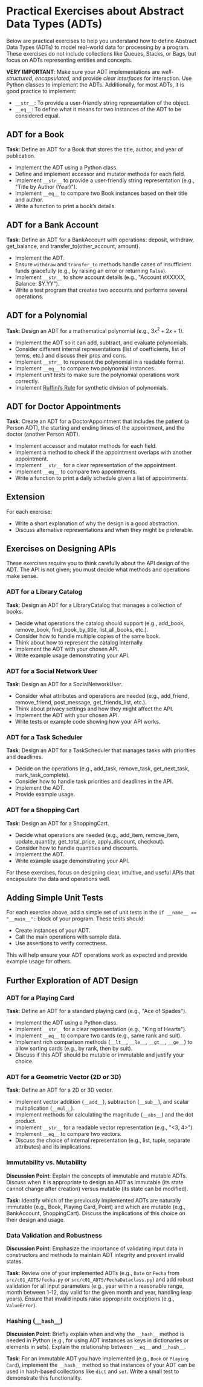 # Practical Exercises about Abstract Data Types (ADTs)

Below are practical exercises to help you understand how to define Abstract Data Types (ADTs) to model real-world data for processing by a program. These exercises do not include collections like Queues, Stacks, or Bags, but focus on ADTs representing entities and concepts.

**VERY IMPORTANT**: Make sure your ADT implementations are *well-structured*, *encapsulated*, and provide *clear interfaces* for interaction. Use Python classes to implement the ADTs.
Additionally, for most ADTs, it is good practice to implement:
-   `__str__`: To provide a user-friendly string representation of the object.
-   `__eq__`: To define what it means for two instances of the ADT to be considered equal.

## ADT for a Book

**Task**:
Define an ADT for a Book that stores the title, author, and year of publication.

-   Implement the ADT using a Python class.
-   Define and implement accessor and mutator methods for each field.
-   Implement `__str__` to provide a user-friendly string representation (e.g., "Title by Author (Year)").
-   Implement `__eq__` to compare two Book instances based on their title and author.
-   Write a function to print a book’s details.

## ADT for a Bank Account

**Task**:
Define an ADT for a BankAccount with operations: deposit, withdraw, get_balance, and transfer_to(other_account, amount).

-   Implement the ADT.
-   Ensure `withdraw` and `transfer_to` methods handle cases of insufficient funds gracefully (e.g., by raising an error or returning `False`).
-   Implement `__str__` to show account details (e.g., "Account #XXXXX, Balance: $Y.YY").
-   Write a test program that creates two accounts and performs several operations.

## ADT for a Polynomial

**Task**:
Design an ADT for a mathematical polynomial (e.g., $3x^2 + 2x + 1$).

-   Implement the ADT so it can add, subtract, and evaluate polynomials.
-   Consider different internal representations (list of coefficients, list of terms, etc.) and discuss their pros and cons.
-   Implement `__str__` to represent the polynomial in a readable format.
-   Implement `__eq__` to compare two polynomial instances.
-   Implement *unit tests* to make sure the polynomial operations work correctly.
-   Implement [Ruffini’s Rule](https://algebrica.org/ruffinis-rule/) for synthetic division of polynomials.

## ADT for Doctor Appointments

**Task**:
Create an ADT for a DoctorAppointment that includes the patient (a Person ADT), the starting and ending times of the appointment, and the doctor (another Person ADT).

-   Implement accessor and mutator methods for each field.
-   Implement a method to check if the appointment overlaps with another appointment.
-   Implement `__str__` for a clear representation of the appointment.
-   Implement `__eq__` to compare two appointments.
-   Write a function to print a daily schedule given a list of appointments.

## Extension

For each exercise:

-   Write a short explanation of why the design is a good abstraction.
-   Discuss alternative representations and when they might be preferable.

## Exercises on Designing APIs

These exercises require you to think carefully about the API design of the ADT. The API is not given; you must decide what methods and operations make sense.

### ADT for a Library Catalog

**Task**:
Design an ADT for a LibraryCatalog that manages a collection of books.

-   Decide what operations the catalog should support (e.g., add_book, remove_book, find_book_by_title, list_all_books, etc.).
-   Consider how to handle multiple copies of the same book.
-   Think about how to represent the catalog internally.
-   Implement the ADT with your chosen API.
-   Write example usage demonstrating your API.

### ADT for a Social Network User

**Task**:
Design an ADT for a SocialNetworkUser.

-   Consider what attributes and operations are needed (e.g., add_friend, remove_friend, post_message, get_friends_list, etc.).
-   Think about privacy settings and how they might affect the API.
-   Implement the ADT with your chosen API.
-   Write tests or example code showing how your API works.

### ADT for a Task Scheduler

**Task**:
Design an ADT for a TaskScheduler that manages tasks with priorities and deadlines.

-   Decide on the operations (e.g., add_task, remove_task, get_next_task, mark_task_complete).
-   Consider how to handle task priorities and deadlines in the API.
-   Implement the ADT.
-   Provide example usage.

### ADT for a Shopping Cart

**Task**:
Design an ADT for a ShoppingCart.

-   Decide what operations are needed (e.g., add_item, remove_item, update_quantity, get_total_price, apply_discount, checkout).
-   Consider how to handle quantities and discounts.
-   Implement the ADT.
-   Write example usage demonstrating your API.

For these exercises, focus on designing clear, intuitive, and useful APIs that encapsulate the data and operations well.

## Adding Simple Unit Tests

For each exercise above, add a simple set of unit tests in the `if __name__ == "__main__":` block of your program. These tests should:

-   Create instances of your ADT.
-   Call the main operations with sample data.
-   Use assertions to verify correctness.

This will help ensure your ADT operations work as expected and provide example usage for others.

## Further Exploration of ADT Design

### ADT for a Playing Card

**Task**:
Define an ADT for a standard playing card (e.g., "Ace of Spades").

-   Implement the ADT using a Python class.
-   Implement `__str__` for a clear representation (e.g., "King of Hearts").
-   Implement `__eq__` to compare two cards (e.g., same rank and suit).
-   Implement rich comparison methods (`__lt__`, `__le__`, `__gt__`, `__ge__`) to allow sorting cards (e.g., by rank, then by suit).
-   Discuss if this ADT should be mutable or immutable and justify your choice.

### ADT for a Geometric Vector (2D or 3D)

**Task**:
Define an ADT for a 2D or 3D vector.

-   Implement vector addition (`__add__`), subtraction (`__sub__`), and scalar multiplication (`__mul__`).
-   Implement methods for calculating the magnitude (`__abs__`) and the dot product.
-   Implement `__str__` for a readable vector representation (e.g., "<3, 4>").
-   Implement `__eq__` to compare two vectors.
-   Discuss the choice of internal representation (e.g., list, tuple, separate attributes) and its implications.

### Immutability vs. Mutability

**Discussion Point**:
Explain the concepts of immutable and mutable ADTs. Discuss when it is appropriate to design an ADT as immutable (its state cannot change after creation) versus mutable (its state can be modified).

**Task**:
Identify which of the previously implemented ADTs are naturally immutable (e.g., Book, Playing Card, Point) and which are mutable (e.g., BankAccount, ShoppingCart). Discuss the implications of this choice on their design and usage.

### Data Validation and Robustness

**Discussion Point**:
Emphasize the importance of validating input data in constructors and methods to maintain ADT integrity and prevent invalid states.

**Task**:
Review one of your implemented ADTs (e.g., `Date` or `Fecha` from `src/c01_ADTS/fecha.py` or `src/c01_ADTS/FechaDataclass.py`) and add robust validation for all input parameters (e.g., year within a reasonable range, month between 1-12, day valid for the given month and year, handling leap years). Ensure that invalid inputs raise appropriate exceptions (e.g., `ValueError`).

### Hashing (`__hash__`)

**Discussion Point**:
Briefly explain when and why the `__hash__` method is needed in Python (e.g., for using ADT instances as keys in dictionaries or elements in sets). Explain the relationship between `__eq__` and `__hash__`.

**Task**:
For an immutable ADT you have implemented (e.g., `Book` or `Playing Card`), implement the `__hash__` method so that instances of your ADT can be used in hash-based collections like `dict` and `set`. Write a small test to demonstrate this functionality.
